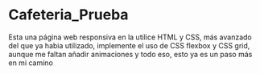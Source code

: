 # Cafeteria_Prueba
Esta una página web responsiva en la utilice HTML y CSS, más avanzado del que ya habia utilizado, implemente el uso de CSS flexbox y CSS grid, aunque me faltan añadir animaciones y todo eso, esto ya es un paso más en mi camino
